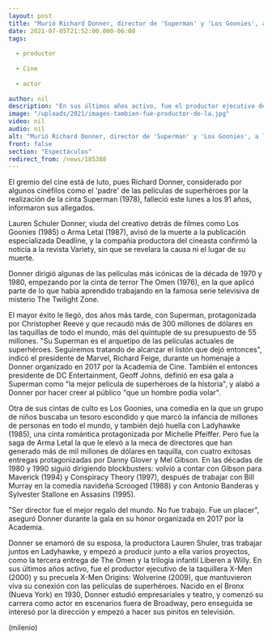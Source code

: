 ```yaml
---
layout: post
title: "Murió Richard Donner, director de 'Superman' y 'Los Goonies', a los 91 años"
date: 2021-07-05T21:52:00.000-06:00
tags:
  
  - productor
  
  - Cine
  
  - actor
  
author: nil
description: "En sus últimos años activo, fue el productor ejecutivo de la taquillera 'X-Men' (2000) y su precuela 'X-Men Origins: Wolverine' (2009). "
image: "/uploads/2021/images-tambien-fue-productor-de-la.jpg"
video: nil
audio: nil
alt: "Murió Richard Donner, director de 'Superman' y 'Los Goonies', a los 91 años"
front: false
section: "Espectáculos"
redirect_from: /news/185388
---
```


El gremio del cine está de luto, pues Richard Donner, considerado por algunos cinéfilos como el 'padre' de las películas de superhéroes por la realización de la cinta Superman (1978), falleció este lunes a los 91 años, informaron sus allegados. 

Lauren Schuler Donner, viuda del creativo detrás de filmes como Los Goonies (1985) o Arma Letal (1987), avisó de la muerte a la publicación especializada Deadline, y la compañía productora del cineasta confirmó la noticia a la revista Variety, sin que se revelara la causa ni el lugar de su muerte. 

Donner dirigió algunas de las películas más icónicas de la década de 1970 y 1980, empezando por la cinta de terror The Omen (1976), en la que aplicó parte de lo que había aprendido trabajando en la famosa serie televisiva de misterio The Twilight Zone. 

El mayor éxito le llegó, dos años más tarde, con Superman, protagonizada por Christopher Reeve y que recaudó más de 300 millones de dólares en las taquillas de todo el mundo, más del quíntuple de su presupuesto de 55 millones. 
"Su Superman es el arquetipo de las películas actuales de superhéroes. Seguiremos tratando de alcanzar el listón que dejó entonces", indicó el presidente de Marvel, Richard Feige, durante un homenaje a Donner organizado en 2017 por la Academia de Cine.
También el entonces presidente de DC Entertainment, Geoff Johns, definió en esa gala a Superman como "la mejor película de superhéroes de la historia", y alabó a Donner por hacer creer al público "que un hombre podía volar". 


Otra de sus cintas de culto es Los Goonies, una comedia en la que un grupo de niños buscaba un tesoro escondido y que marcó la infancia de millones de personas en todo el mundo, y también dejó huella con Ladyhawke (1985), una cinta romántica protagonizada por Michelle Pfeiffer. 
Pero fue la saga de Arma Letal la que le elevó a la meca de directores que han generado más de mil millones de dólares en taquilla, con cuatro exitosas entregas protagonizadas por Danny Glover y Mel Gibson. 
En las décadas de 1980 y 1990 siguió dirigiendo blockbusters: volvió a contar con Gibson para Maverick (1994) y Conspiracy Theory (1997), después de trabajar con Bill Murray en la comedia navideña Scrooged (1988) y con Antonio Banderas y Sylvester Stallone en Assasins (1995). 

"Ser director fue el mejor regalo del mundo. No fue trabajo. Fue un placer", aseguró Donner durante la gala en su honor organizada en 2017 por la Academia. 

Donner se enamoró de su esposa, la productora Lauren Shuler, tras trabajar juntos en Ladyhawke, y empezó a producir junto a ella varios proyectos, como la tercera entrega de The Omen y la trilogía infantil Liberen a Willy. 
En sus últimos años activo, fue el productor ejecutivo de la taquillera X-Men (2000) y su precuela X-Men Origins: Wolverine (2009), que mantuvieron viva su conexión con las películas de superhéroes. 
Nacido en el Bronx (Nueva York) en 1930, Donner estudió empresariales y teatro, y comenzó su carrera como actor en escenarios fuera de Broadway, pero enseguida se interesó por la dirección y empezó a hacer sus pinitos en televisión. 


(milenio)